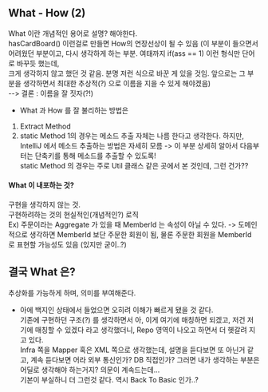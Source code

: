 ## What - How (2)
What 이란 개념적인 용어로 설명? 해야한다.  
hasCardBoard() 이런걸로 만들면 How의 연장선상이 될 수 있음 (이 부분이 들으면서 어려웠던 부분이고, 다시 생각하게 하는 부분. 여태까지 if(ass == 1) 이런 형식만 단어로 바꾸듯 했는데,  
크게 생각하지 않고 했던 것 같음. 분명 저런 식으로 바꾼 게 있을 것임. 앞으로는 그 부분을 생각하면서 최대한 추상적(?) 으로 이름을 지을 수 있게 해야겠음)  
--> 결론 : 이름을 잘 짓자(?!)  

- What 과 How 를 잘 불리하는 방법은 
1. Extract Method
2. static Method
1의 경우는 메소드 추출 자체는 나름 한다고 생각한다. 하지만, IntelliJ 에서 메소드 추출하는 방법은 자세히 모름 -> 이 부분 상세히 알아서 다음부터는 단축키를 통해 메소드를 추출할 수 있도록!  
static Method 의 경우는 주로 Util 클래스 같은 곳에서 본 것인데, 그런 건가??  

#### What 이 내포하는 것?
구현을 생각하지 않는 것.  
구현하려하는 것의 현실적인(개념적인?) 로직  
Ex) 주문이라는 Aggregate 가 있을 때 MemberId 는 속성이 아닐 수 있다. -> 도메인적으로 생각하면 MemberId 보단 주문한 회원이 됨, 물론 주문한 회원을 MemberId 로 표현할 가능성도 있음 (있지만 굳이..?)

## 결국 What 은?
추상화를 가능하게 하며, 의미를 부여해준다.  

* 아에 백지인 상태에서 들었으면 오히려 이해가 빠르게 됐을 것 같다.  
기존에 구현하던 구조(?) 를 생각하면서 아, 이게 여기에 매칭하면 되겠고, 저건 저기에 매칭할 수 있겠다 라고 생각했더니, Repo 영역이 나오고 하면서 더 헷갈려 지고 있다.   
Infra 쪽을 Mapper 혹은 XML 쪽으로 생각했는데, 설명을 듣다보면 또 아닌거 같고, 계속 듣다보면 어라 외부 통신인가? DB 직접인가? 그러면 내가 생각하는 부분은 어딜로 생각해야 하는거지? 의문이 계속드는데...   
기본이 부실하니 더 그런것 같다. 역시 Back To Basic 인가..?
